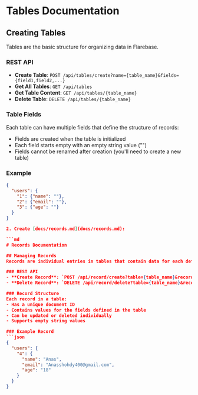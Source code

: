 # Tables Documentation

## Creating Tables
Tables are the basic structure for organizing data in Flarebase.

### REST API
- **Create Table**: `POST /api/tables/create?name={table_name}&fields={field1,field2,...}`
- **Get All Tables**: `GET /api/tables`
- **Get Table Content**: `GET /api/tables/{table_name}`
- **Delete Table**: `DELETE /api/tables/{table_name}`

### Table Fields
Each table can have multiple fields that define the structure of records:
- Fields are created when the table is initialized
- Each field starts empty with an empty string value ("")
- Fields cannot be renamed after creation (you'll need to create a new table)

### Example
```json
{
  "users": {
    "1": {"name": ""},
    "2": {"email": ""},
    "3": {"age": ""}
  }
}

2. Create [docs/records.md](docs/records.md):

```md
# Records Documentation

## Managing Records
Records are individual entries in tables that contain data for each defined field.

### REST API
- **Create Record**: `POST /api/record/create?table={table_name}&record={record_data}`
- **Delete Record**: `DELETE /api/record/delete?table={table_name}&record-id={id}`

### Record Structure
Each record in a table:
- Has a unique document ID
- Contains values for the fields defined in the table
- Can be updated or deleted individually
- Supports empty string values

### Example Record
```json
{
  "users": {
    "4": {
      "name": "Anas",
      "email": "Anasshohdy400@gmail.com",
      "age": "18"
    }
  }
}